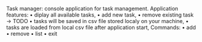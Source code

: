 Task manager: console application for task management.
Application features:
    • diplay all available tasks, 
    • add new task, 
    • remove existing task -> TODO 
    • tasks will be saved in csv file stored localy on your machine, 
    • tasks are loaded from local csv file after application start, 
Commands:
    • add
    • remove
    • list
    • exit
